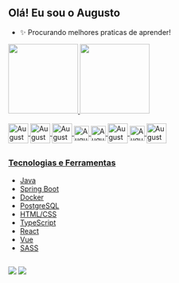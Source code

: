 ## Olá! Eu sou o Augusto 

- ✨ Procurando melhores praticas de aprender!

<div>
  <a href="https://github.com/AugustoSandrini">
    <img height="140em" src="https://github-readme-stats.vercel.app/api?username=AugustoSandrini&show_icons=true&theme=dark&include_all_commits=true&count_private=true"/>
    <img height="140em" src="https://github-readme-stats.vercel.app/api/top-langs/?username=AugustoSandrini&layout=compact&langs_count=8&hide_border=false&theme=dark"/>
</div>
    
<div style="display: inline_block"><br>
  <img align="center" alt="AugustoJ" height="40" width="40" src="https://cdn.jsdelivr.net/gh/devicons/devicon/icons/java/java-original-wordmark.svg">
  <img align="center" alt="AugustoSB" height="40" width="40" src="https://cdn.jsdelivr.net/gh/devicons/devicon/icons/spring/spring-original-wordmark.svg">
  <img align="center" alt="AugustoTS" height="40" width="40" src="https://img.icons8.com/?id=nCj4PvnCO0tZ">
  <img align="center" alt="AugustoReact" height="30" width="30" src="https://img.icons8.com/?size=256&id=asWSSTBrDlTW">
  <img align="center" alt="AugustoVue" height="30" width="30" src="https://img.icons8.com/?size=256&id=dzfo6UeXW9h7">
  <img align="center" alt="AugustoIDEA" height="40" width="40" src="https://img.icons8.com/plasticine/100/000000/intellij-idea.png">
  <img align="center" alt="AugustoVSCode" height="30" width="30" src="https://img.icons8.com/?size=256&id=9OGIyU8hrxW5&format=png">
  <img align="center" alt="AugustoLinux" height="40" width="40" src="https://img.icons8.com/color/256/linux.png">
</div>
  
  ##
  
  ### Tecnologias e Ferramentas
  
  - Java
  - Spring Boot
  - Docker
  - PostgreSQL
  - HTML/CSS
  - TypeScript
  - React
  - Vue
  - SASS
  
  ##
  
<div>
  <a href="https://www.linkedin.com/in/Augusto-Sandrini" target="_blank"><img src="https://img.shields.io/badge/LinkedIn-0077B5?style=for-the-badge&logo=linkedin&logoColor=white" target="_blank"></a>
  <a href="https://discord.com/users/AugustoSandrini#7222" target="_blank"><img src="https://img.shields.io/badge/Discord-7289DA?style=for-the-badge&logo=discord&logoColor=white" target="_blank"></a>
  </div>
